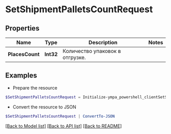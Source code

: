 # SetShipmentPalletsCountRequest
## Properties

Name | Type | Description | Notes
------------ | ------------- | ------------- | -------------
**PlacesCount** | **Int32** | Количество упаковок в отгрузке. | 

## Examples

- Prepare the resource
```powershell
$SetShipmentPalletsCountRequest = Initialize-ympa_powershell_clientSetShipmentPalletsCountRequest  -PlacesCount null
```

- Convert the resource to JSON
```powershell
$SetShipmentPalletsCountRequest | ConvertTo-JSON
```

[[Back to Model list]](../README.md#documentation-for-models) [[Back to API list]](../README.md#documentation-for-api-endpoints) [[Back to README]](../README.md)

